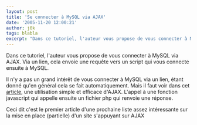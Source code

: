```yaml
---
layout: post
title: 'Se connecter à MySQL via AJAX'
date: '2005-11-20 12:00:21'
author: j0k
tags: blabla
excerpt: "Dans ce tutoriel, l'auteur vous propose de vous connecter à MySQL via AJAX.   Via un lien, cela envoie une requête vers un script qui vous connecte ensuite à MySQL.  \n  \nIl n'y a pas un grand intérêt de vous connecter à MySQL via un lien, étant donné qu'en général cela se fait automatiquement. Mais il faut voir dans cet      …"
---
```


Dans ce tutoriel, l'auteur vous propose de vous connecter à MySQL via AJAX.   Via un lien, cela envoie une requête vers un script qui vous connecte ensuite à MySQL.

Il n'y a pas un grand intérêt de vous connecter à MySQL via un lien, étant donné qu'en général cela se fait automatiquement. Mais il faut voir dans cet [article](http://www.johnwiseman.ca/blogging/?p=61), une utilisation simple et efficace d'AJAX. L'appel à une fonction javascript qui appelle ensuite un fichier php qui renvoie une réponse.

Ceci dit c'est le premier article d'une prochaine liste assez intéressante sur la mise en place (partielle) d'un site s'appuyant sur AJAX
